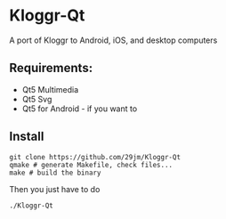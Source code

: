 # Kloggr-Qt
A port of Kloggr to Android, iOS, and desktop computers

## Requirements:
* Qt5 Multimedia
* Qt5 Svg
* Qt5 for Android - if you want to

## Install
```
git clone https://github.com/29jm/Kloggr-Qt
qmake # generate Makefile, check files...
make # build the binary
```
Then you just have to do
```
./Kloggr-Qt
```
